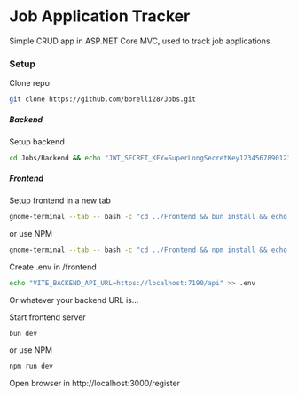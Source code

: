 # Job Application Tracker
Simple CRUD app in ASP.NET Core MVC, used to track job applications.

### Setup
Clone repo
```bash
git clone https://github.com/borelli28/Jobs.git
```

##### Backend
Setup backend
```bash
cd Jobs/Backend && echo "JWT_SECRET_KEY=SuperLongSecretKey1234567890123456" > .env && echo "ENCRYPTION_KEY=SomeVerySecretKey32CharactersLong" >> .env && dotnet ef migrations add InitialCreate && dotnet ef database update && dotnet watch run --launch-profile https
```

##### Frontend
Setup frontend in a new tab
```bash
gnome-terminal --tab -- bash -c "cd ../Frontend && bun install && echo 'Frontend setup complete! Starting server...' && bun dev; exec bash"
```
or use NPM
```bash
gnome-terminal --tab -- bash -c "cd ../Frontend && npm install && echo 'Frontend setup complete! Starting server...' && npm run dev; exec bash"
```

Create .env in /frontend
```bash
echo "VITE_BACKEND_API_URL=https://localhost:7190/api" >> .env
```
Or whatever your backend URL is...

Start frontend server
```bash
bun dev
```
or use NPM
```bash
npm run dev
```

Open browser in http://localhost:3000/register